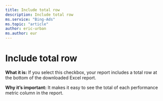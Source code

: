 ```yaml
---
title: Include total row
description: Include total row
ms.service: "Bing-Ads"
ms.topic: "article"
author: eric-urban
ms.author: eur
---
```


# Include total row

**What it is:**    If you select this checkbox, your report includes a total row at the bottom of the downloaded Excel report.

**Why it’s important:**     It makes it easy to see the total of each performance metric column in the report.



